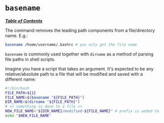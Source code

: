# `basename`

[***Table of Contents***](/README.md)

The command removes the leading path components from a file/directory name.
E.g.:

```bash
basename /home/username/.bashrc # you only get the file name
```

`basename` is commonly used together with `dirname` as a method of parsing file
paths in shell scripts.

Imagine you have a script that takes an argument. It's expected to be any
relative/absolute path to a file that will be modified and saved with a
different name:

```bash
#!/bin/bash
FILE_PATH=${1}
FILE_NAME=$(basename "${FILE_PATH}")
DIR_NAME=$(dirname "${FILE_PATH}")
# >> something is done to a file <<
NEW_FILE_NAME="${DIR_NAME}/modified-${FILE_NAME}" # prefix is added to the name
echo "$NEW_FILE_NAME"
```
